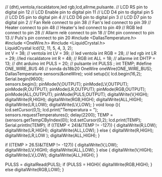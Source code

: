 // (dht),ventola,riscaldatore,led rgb,lcd,allrme,pulsante.
// LCD RS pin to digital pin 12
// LCD Enable pin to digital pin 11
// LCD D4 pin to digital pin 5
// LCD D5 pin to digital pin 4
// LCD D6 pin to digital pin 3
// LCD D7 pin to digital pin 2
// Fan Relè connect to pin 38
// Fan's led connect to pin 39
// Heater connect to pin 48
// Heater's led connect to pin 49
// RGB led connect to pin 28
// Allarm relè connect to pin 18
// Dht pin connnect to pin 13
// Puls's pin connect to pin 20
#include <DallasTemperature.h>                                                    
#include <OneWire.h>
#include <LiquidCrystal.h>                
LiquidCrystal lcd(12, 11, 5, 4, 3, 2);    
int V = 38; // ventola
int LV = 39; // led ventola
int RGB = 28; // led rgb
int LR = 29; //led riscaldatore
int R = 48; // RGB 
int ALL = 18; // allarme
int DHTP = 13; // dht arduino
int PULS = 20; // pulsante 
int PULSS ;
int TEMP;
#define ONE_WIRE_BUS 46 // sonda ds18b20
OneWire oneWire(ONE_WIRE_BUS); 
DallasTemperature sensors(&oneWire); 
void setup(){
  lcd.begin(16,2);
  Serial.begin(9600);  
  sensors.begin(); 
  pinMode(V,OUTPUT);
  pinMode(LV,OUTPUT);
  pinMode(R,OUTPUT);
  pinMode(LR,OUTPUT);
  pinMode(RGB,OUTPUT);
  pinMode(ALL,OUTPUT);
  pinMode(PULS,OUTPUT);
  digitalWrite(V,HIGH);
  digitalWrite(R,HIGH);
  digitalWrite(RGB,HIGH);
  digitalWrite(ALL,HIGH);
  digitalWrite(LR,LOW);
  digitalWrite(LV,LOW);
}
void loop (){
  lcd.setCursor(0,1);
  lcd.print("Temperatura = ");
  sensors.requestTemperatures();
  delay(2200); 
  TEMP = (sensors.getTempCByIndex(0));
  lcd.setCursor(0,2);
  lcd.print(TEMP);
  Serial.println(TEMP);
  if ((TEMP < 24)&(TEMP != -127))
  {
    digitalWrite(R,LOW);
    digitalWrite(LR,HIGH);
    digitalWrite(ALL,LOW);
  }
  else 
  {
  digitalWrite(R,HIGH);
  digitalWrite(LR,LOW );
  digitalWrite(ALL,HIGH);
  }
  
  if ((TEMP > 26.5)&(TEMP != -127))
  {
    digitalWrite(V,LOW);
    digitalWrite(LV,HIGH);
    digitalWrite(ALL,LOW);
  }
  else
  {
  digitalWrite(V,HIGH);
  digitalWrite(LV,LOW);
  digitalWrite(ALL,HIGH);
  }
  
  PULSS = digitalRead(PULS);
  if (PULSS = HIGH){
    digitalWrite(RGB,HIGH);
  }
  else 
  digitalWrite(RGB,LOW);
}  

